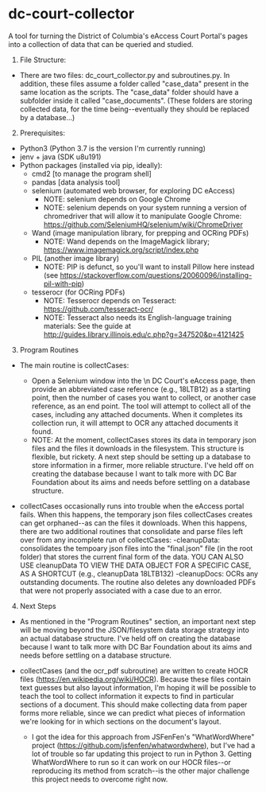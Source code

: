 # dc-court-collector
A tool for turning the District of Columbia's eAccess Court Portal's pages into a collection of data that can be queried and studied.

1) File Structure:

  * There are two files: dc_court_collector.py and subroutines.py. In addition, these files assume a folder called "case_data" present in the same location as the scripts. The "case_data" folder should have a subfolder inside it called "case_documents". (These folders are storing collected data, for the time being--eventually they should be replaced by a database...)

2) Prerequisites:

  * Python3 (Python 3.7 is the version I'm currently running)
  * jenv + java (SDK u8u191)
  * Python packages (installed via pip, ideally):
    - cmd2 [to manage the program shell]
    - pandas [data analysis tool]
    - selenium (automated web browser, for exploring DC eAccess)
      - NOTE: selenium depends on Google Chrome
      - NOTE: selenium depends on your system running a version of chromedriver that will allow it to manipulate Google Chrome: https://github.com/SeleniumHQ/selenium/wiki/ChromeDriver
    - Wand (image manipulation library, for prepping and OCRing PDFs)
      - NOTE: Wand depends on the ImageMagick library; https://www.imagemagick.org/script/index.php
    - PIL (another image library)
      - NOTE: PIP is defunct, so you'll want to install Pillow here instead (see https://stackoverflow.com/questions/20060096/installing-pil-with-pip)
    - tesserocr (for OCRing PDFs)
      - NOTE: Tesserocr depends on Tesseract: https://github.com/tesseract-ocr/
      - NOTE: Tesseract also needs its English-language training materials: See the guide at http://guides.library.illinois.edu/c.php?g=347520&p=4121425

3) Program Routines

  * The main routine is collectCases:
    - Open a Selenium window into the \n DC Court's eAccess page, then provide an abbreviated case reference (e.g., 18LTB12) as a starting point, then the number of cases you want to collect, or another case reference, as an end point. The tool will attempt to collect all of the cases, including any attached documents. When it completes its collection run, it will attempt to OCR any attached documents it found.
    - NOTE: At the moment, collectCases stores its data in temporary json files and the files it downloads in the filesystem. This structure is flexible, but rickety. A next step should be setting up a database to store information in a firmer, more reliable structure. I've held off on creating the database because I want to talk more with DC Bar Foundation about its aims and needs before settling on a database structure.

  * collectCases occasionally runs into trouble when the eAccess portal fails. When this happens, the temporary json files collectCases creates can get orphaned--as can the files it downloads. When this happens, there are two additional routines that consolidate and parse files left over from any incomplete run of collectCases:
    -cleanupData: consolidates the tempoary json files into the "final.json" file (in the root folder) that stores the current final form of the data. YOU CAN ALSO USE cleanupData TO VIEW THE DATA OBJECT FOR A SPECIFIC CASE, AS A SHORTCUT (e.g., cleanupData 18LTB132)
    -cleanupDocs: OCRs any outstanding documents. The routine also deletes any downloaded PDFs that were not properly associated with a case due to an error.

4) Next Steps

  * As mentioned in the "Program Routines" section, an important next step will be moving beyond the JSON/filesystem data storage strategy into an actual database structure. I've held off on creating the database because I want to talk more with DC Bar Foundation about its aims and needs before settling on a database structure.

  * collectCases (and the ocr_pdf subroutine) are written to create HOCR files (https://en.wikipedia.org/wiki/HOCR). Because these files contain text guesses but also layout information, I'm hoping it will be possible to teach the tool to collect information it expects to find in particular sections of a document. This should make collecting data from paper forms more reliable, since we can predict what pieces of information we're looking for in which sections on the document's layout.
    - I got the idea for this approach from JSFenFen's "WhatWordWhere" project (https://github.com/jsfenfen/whatwordwhere), but I've had a lot of trouble so far updating this project to run in Python 3. Getting WhatWordWhere to run so it can work on our HOCR files--or reproducing its method from scratch--is the other major challenge this project needs to overcome right now.
